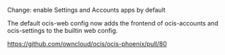 Change: enable Settings and Accounts apps by default

The default ocis-web config now adds the frontend of ocis-accounts and ocis-settings to the builtin web config.

https://github.com/owncloud/ocis/ocis-phoenix/pull/80
